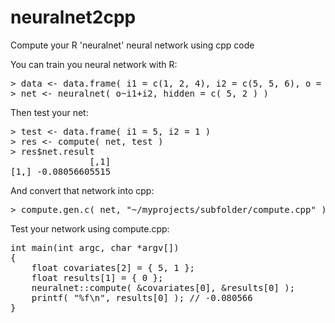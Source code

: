 # neuralnet2cpp
Compute your R 'neuralnet' neural network using cpp code

You can train you neural network with R:
<pre>
&gt; data &lt;- data.frame( i1 = c(1, 2, 4), i2 = c(5, 5, 6), o = c(1, 1, 0) )
&gt; net &lt;- neuralnet( o~i1+i2, hidden = c( 5, 2 ) )
</pre>

Then test your net:
<pre>
&gt; test &lt;- data.frame( i1 = 5, i2 = 1 )
&gt; res &lt;- compute( net, test )
&gt; res$net.result
               [,1]
[1,] -0.08056605515
</pre>

And convert that network into cpp:
<pre>
> compute.gen.c( net, "~/myprojects/subfolder/compute.cpp" )
</pre>

Test your network using compute.cpp:
<pre>
int main(int argc, char *argv[])
{
    float covariates[2] = { 5, 1 };
    float results[1] = { 0 };
    neuralnet::compute( &covariates[0], &results[0] );
    printf( "%f\n", results[0] ); // -0.080566
}
</pre>

